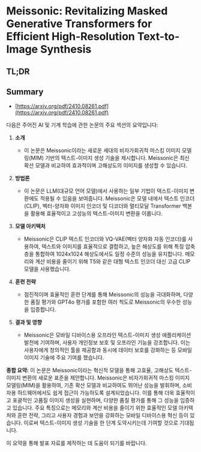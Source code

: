 # Meissonic: Revitalizing Masked Generative Transformers for Efficient High-Resolution Text-to-Image Synthesis
## TL;DR
## Summary
- [https://arxiv.org/pdf/2410.08261.pdf](https://arxiv.org/pdf/2410.08261.pdf)

다음은 주어진 AI 및 기계 학습에 관한 논문의 주요 섹션의 요약입니다:

1. **소개**
   - 이 논문은 Meissonic이라는 새로운 세대의 비자가회귀적 마스킹 이미지 모델링(MIM) 기반의 텍스트-이미지 생성 기술을 제시합니다. Meissonic은 최신 확산 모델과 비교하여 효과적이며 고해상도의 이미지를 생성할 수 있습니다.

2. **방법론**
   - 이 논문은 LLM(대규모 언어 모델)에서 사용하는 일부 기법이 텍스트-이미지 변환에도 적용될 수 있음을 보여줍니다. Meissonic은 모델 내에서 텍스트 인코더(CLIP), 벡터-양자화 이미지 인코더 및 디코더와 멀티모달 Transformer 백본을 활용해 효율적이고 고성능의 텍스트-이미지 변환을 이룹니다.

3. **모델 아키텍처**
   - Meissonic은 CLIP 텍스트 인코더와 VQ-VAE(벡터 양자화 자동 인코더)를 사용하여, 텍스트와 이미지를 효율적으로 결합하고, 높은 해상도를 위해 특징 압축 층을 통합하여 1024x1024 해상도에서도 일정 수준의 성능을 유지합니다. 메모리와 계산 비용을 줄이기 위해 T5와 같은 대형 텍스트 인코더 대신 고급 CLIP 모델을 사용했습니다.

4. **훈련 전략**
   - 점진적이며 효율적인 훈련 단계를 통해 Meissonic의 성능을 극대화하며, 다양한 품질 평가와 GPT4o 평가를 포함한 여러 척도로 Meissonic의 우수한 성능을 입증합니다.

5. **결과 및 영향**
   - Meissonic은 모바일 디바이스용 오프라인 텍스트-이미지 생성 애플리케이션 발전에 기여하며, 사용자 개인정보 보호 및 오프라인 기능을 강조합니다. 이는 사용자에게 창의적인 툴을 제공함과 동시에 데이터 보호를 강화하는 등 모바일 이미지 기술에 주요 기여를 했습니다.

**종합 요약:**
이 논문은 Meissonic이라는 혁신적 모델을 통해 고효율, 고해상도 텍스트-이미지 변환의 새로운 표준을 제안합니다. Meissonic은 비자가회귀적 마스킹 이미지 모델링(MIM)을 활용하여, 기존 확산 모델과 비교하여도 뛰어난 성능을 발휘하며, 소비자용 하드웨어에서도 쉽게 접근이 가능하도록 설계되었습니다. 이를 통해 더욱 효율적이고 포괄적인 고품질 이미지 생성을 실현하며, 다양한 품질 평가를 통해 그 성능을 입증하고 있습니다. 주요 특징으로는 메모리와 계산 비용을 줄이기 위한 효율적인 모델 아키텍처와 훈련 전략, 그리고 사용자 경험과 보안을 강화하는 모바일 디바이스용 혁신 등이 있습니다. 이로써 텍스트-이미지 생성 기술을 한 단계 도약시키는데 기여할 것으로 기대됩니다. 

이 요약을 통해 발표 자료를 제작하는 데 도움이 되기를 바랍니다. 